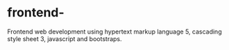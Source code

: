 # frontend-
Frontend web development using hypertext markup language 5, cascading style sheet 3, javascript and bootstraps.
